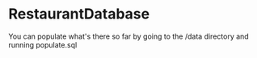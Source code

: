 RestaurantDatabase
==================
You can populate what's there so far by going to the /data directory and running populate.sql
